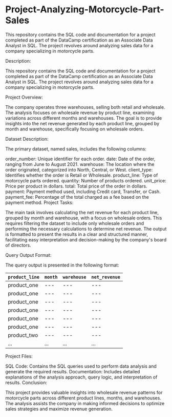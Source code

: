 # Project-Analyzing-Motorcycle-Part-Sales
This repository contains the SQL code and documentation for a project completed as part of the DataCamp certification as an Associate Data Analyst in SQL. The project revolves around analyzing sales data for a company specializing in motorcycle parts.

Description:

This repository contains the SQL code and documentation for a project completed as part of the DataCamp certification as an Associate Data Analyst in SQL. The project revolves around analyzing sales data for a company specializing in motorcycle parts.

Project Overview:

The company operates three warehouses, selling both retail and wholesale. The analysis focuses on wholesale revenue by product line, examining variations across different months and warehouses. The goal is to provide insights into the net revenue generated by each product line, grouped by month and warehouse, specifically focusing on wholesale orders.

Dataset Description:

The primary dataset, named sales, includes the following columns:

order_number: Unique identifier for each order.
date: Date of the order, ranging from June to August 2021.
warehouse: The location where the order originated, categorized into North, Central, or West.
client_type: Identifies whether the order is Retail or Wholesale.
product_line: Type of motorcycle parts ordered.
quantity: Number of products ordered.
unit_price: Price per product in dollars.
total: Total price of the order in dollars.
payment: Payment method used, including Credit card, Transfer, or Cash.
payment_fee: Percentage of the total charged as a fee based on the payment method.
Project Tasks:

The main task involves calculating the net revenue for each product line, grouped by month and warehouse, with a focus on wholesale orders. This requires filtering the dataset to include only wholesale orders and performing the necessary calculations to determine net revenue. The output is formatted to present the results in a clear and structured manner, facilitating easy interpretation and decision-making by the company's board of directors.

Query Output Format:

The query output is presented in the following format:

| `product_line` | `month` | `warehouse` | `net_revenue` |
|----------------|---------|-------------|---------------|
| product_one    | ---     | ---         | ---           |
| product_one    | ---     | ---         | ---           |
| product_one    | ---     | ---         | ---           |
| product_one    | ---     | ---         | ---           |
| product_one    | ---     | ---         | ---           |
| product_one    | ---     | ---         | ---           |
| product_two    | ---     | ---         | ---           |
| ...            | ...     | ...         | ...           |

Project Files:

SQL Code: Contains the SQL queries used to perform data analysis and generate the required results.
Documentation: Includes detailed explanations of the analysis approach, query logic, and interpretation of results.
Conclusion:

This project provides valuable insights into wholesale revenue patterns for motorcycle parts across different product lines, months, and warehouses. The analysis assists the company in making informed decisions to optimize sales strategies and maximize revenue generation.
